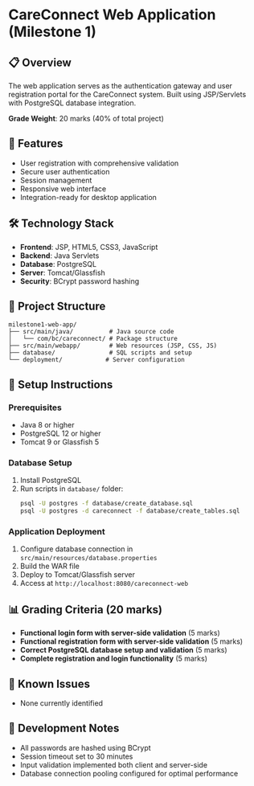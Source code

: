 # CareConnect Web Application (Milestone 1)

## 📋 Overview

The web application serves as the authentication gateway and user registration portal for the CareConnect system. Built using JSP/Servlets with PostgreSQL database integration.

**Grade Weight**: 20 marks (40% of total project)

## 🎯 Features

- User registration with comprehensive validation
- Secure user authentication
- Session management
- Responsive web interface
- Integration-ready for desktop application

## 🛠️ Technology Stack

- **Frontend**: JSP, HTML5, CSS3, JavaScript
- **Backend**: Java Servlets
- **Database**: PostgreSQL
- **Server**: Tomcat/Glassfish
- **Security**: BCrypt password hashing

## 📁 Project Structure

```
milestone1-web-app/
├── src/main/java/          # Java source code
│   └── com/bc/careconnect/ # Package structure
├── src/main/webapp/        # Web resources (JSP, CSS, JS)
├── database/               # SQL scripts and setup
└── deployment/            # Server configuration
```

## 🚀 Setup Instructions

### Prerequisites

- Java 8 or higher
- PostgreSQL 12 or higher
- Tomcat 9 or Glassfish 5

### Database Setup

1. Install PostgreSQL
2. Run scripts in `database/` folder:
   ```bash
   psql -U postgres -f database/create_database.sql
   psql -U postgres -d careconnect -f database/create_tables.sql
   ```

### Application Deployment

1. Configure database connection in `src/main/resources/database.properties`
2. Build the WAR file
3. Deploy to Tomcat/Glassfish server
4. Access at `http://localhost:8080/careconnect-web`

## 📊 Grading Criteria (20 marks)

- **Functional login form with server-side validation** (5 marks)
- **Functional registration form with server-side validation** (5 marks)
- **Correct PostgreSQL database setup and validation** (5 marks)
- **Complete registration and login functionality** (5 marks)

## 🐛 Known Issues

- None currently identified

## 📝 Development Notes

- All passwords are hashed using BCrypt
- Session timeout set to 30 minutes
- Input validation implemented both client and server-side
- Database connection pooling configured for optimal performance
